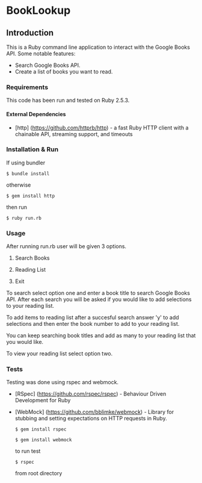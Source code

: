 # BookLookup

## Introduction 

This is a Ruby command line application to interact with the Google Books API. Some notable features:

* Search Google Books API.
* Create a list of books you want to read.

### Requirements 

This code has been run and tested on Ruby 2.5.3.


#### External Dependencies

* [http] (https://github.com/httprb/http) - a fast Ruby HTTP client with a chainable API, streaming support, and timeouts

### Installation & Run
   If using bundler
   ```
   $ bundle install
   ```
   otherwise
   ```
   $ gem install http
   ```

   then run
   ```
   $ ruby run.rb
   ```

### Usage

After running run.rb user will be given 3 options.

   1. Search Books

   2. Reading List

   3. Exit

To search select option one and enter a book title to search Google Books API. After each search you will be asked if you would like to add selections to your reading list.

To add items to reading list after a succesful search answer 'y' to add selections and then enter the book number to add to your reading list.

You can keep searching book titles and add as many to your reading list that you would like.

To view your reading list select option two.


### Tests

Testing was done using rspec and webmock. 

* [RSpec] (https://github.com/rspec/rspec) - Behaviour Driven Development for Ruby
* [WebMock] (https://github.com/bblimke/webmock) - Library for stubbing and setting expectations on HTTP requests in Ruby.

  ```
  $ gem install rspec
  ```
  ```
  $ gem install webmock
  ```

  to run test

  ```
  $ rspec
  ```
  from root directory




